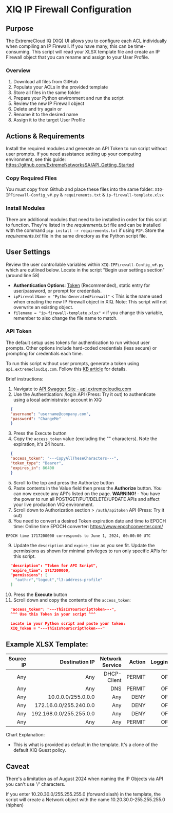 # XIQ IP Firewall Configuration
## Purpose
The ExtremeCloud IQ (XIQ) UI allows you to configure each ACL individually when compiling an IP Firewall. If you have many, this can be time-consuming. This script will read your XLSX template file and create an IP Firewall object that you can rename and assign to your User Profile.

### Overview
1. Download all files from GitHub
2. Populate your ACLs in the provided template
3. Store all files in the same folder
4. Prepare your Python environment and run the script
5. Review the new IP Firewall object
6. Delete and try again or
7. Rename it to the desired name
8. Assign it to the target User Profile

## Actions & Requirements
Install the required modules and generate an API Token to run script without user prompts.  If you need assistance setting up your computing environment, see this guide: https://github.com/ExtremeNetworksSA/API_Getting_Started

### Copy Required Files
You must copy from Github and place these files into the same folder:  `XIQ-IPFirewall-Config_v#.py` & `requirements.txt` & `ip-firewall-template.xlsx`

### Install Modules
There are additional modules that need to be installed in order for this script to function.  They're listed in the *requirements.txt* file and can be installed with the command `pip install -r requirements.txt` if using `PIP`.  Store the *requirements.txt* file in the same directory as the Python script file.

## User Settings
Review the user controllable variables within `XIQ-IPFirewall-Config_v#.py` which are outlined below.
Locate in the script "Begin user settings section" (around line 58)
  - **Authentication Options**:  [Token](#api-token) (Recommended), static entry for user/password, or prompt for credentials.
  - `ipFirewallName = "PythonGeneratedFirewall"` < This is the name used when creating the new IP Firewall object in XIQ. Note: This script will not overwrite an existing object.
  - `filename = "ip-firewall-template.xlsx"` < if you change this variable, remember to also change the file name to match.

### API Token
The default setup uses tokens for authentication to run without user prompts. Other options include hard-coded credentials (less secure) or prompting for credentials each time.

To run this script without user prompts, generate a token using `api.extremecloudiq.com`. Follow this [KB article](https://extreme-networks.my.site.com/ExtrArticleDetail?an=000102173) for details.

Brief instructions:

  1) Navigate to [API Swagger Site - api.extremecloudiq.com](https://api.extremecloudiq.com)
  2) Use the Authentication: /login API (Press: Try it out) to authenticate using a local administrator account in XIQ
  ```json
    {
    "username": "username@company.com",
    "password": "ChangeMe"
    }
  ```
  3) Press the Execute button
  4) Copy the `access_token` value (excluding the "" characters).  Note the expiration, it's 24 hours.
  ```json
    {
    "access_token": "---CopyAllTheseCharacters---",
    "token_type": "Bearer",
    "expires_in": 86400
    }
  ```
  5) Scroll to the top and press the Authorize button
  6) Paste contents in the Value field then press the **Authorize** button.  You can now execute any API's listed on the page.  **WARNING!** - You have the power to run all POST/GET/PUT/DELETE/UPDATE APIs and affect your live production VIQ environment.
  7) Scroll down to Authorization section > `/auth/apitoken` API (Press: Try it out)
  8) You need to convert a desired Token expiration date and time to EPOCH time:  Online time EPOCH converter:  https://www.epochconverter.com/
  
    EPOCH time 1717200000 corresponds to June 1, 2024, 00:00:00 UTC
  
  9) Update the `description` and `expire_time` as you see fit.  Update the permissions as shown for minimal privileges to run only specific APIs for this script.
  ```json
    "description": "Token for API Script",
    "expire_time": 1717200000,
    "permissions": [
      "auth:r","logout","l3-address-profile"
    ]
  ```
  10) Press the **Execute** button
  11) Scroll down and copy the contents of the `access_token`:
  ```json
    "access_token": "---ThisIsYourScriptToken---",
    ^^^ Use this Token in your script ^^^
  ```
  ```json
    Locate in your Python script and paste your token:
    XIQ_Token = "---ThisIsYourScriptToken---"
  ```

## Example XLSX Template:

| Source IP | Destination IP | Network Service | Action | Logging |
| -------: | ------:| --------:| -----:| --:|
| Any | Any | DHCP-Client | PERMIT | OFF |
| Any | Any | DNS | PERMIT | OFF |
| Any | 10.0.0.0/255.0.0.0 | Any | DENY | OFF |
| Any | 172.16.0.0/255.240.0.0 | Any | DENY | OFF |
| Any | 192.168.0.0/255.255.0.0 | Any | DENY | OFF |
| Any | Any | Any | PERMIT | OFF |

Chart Explanation:
- This is what is provided as default in the template.  It's a clone of the default XIQ Guest policy.

## Caveat

There's a limitation as of August 2024 when naming the IP Objects via API you can't use '/' characters.

If you enter 10.20.30.0/255.255.255.0 (forward slash) in the template, the script will create a Network object with the name 10.20.30.0-255.255.255.0 (hiphen)

